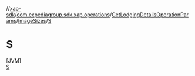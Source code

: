 //[xap-sdk](../../../../../index.md)/[com.expediagroup.sdk.xap.operations](../../../index.md)/[GetLodgingDetailsOperationParams](../../index.md)/[ImageSizes](../index.md)/[S](index.md)

# S

[JVM]\
[S](index.md)

